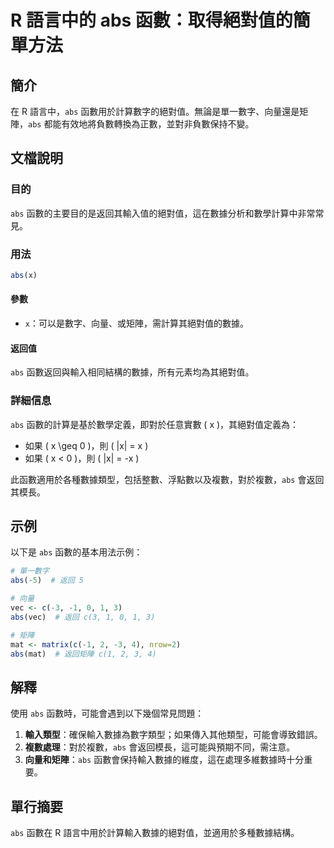 <!--
Meta Description: # R 語言中的 abs 函數：取得絕對值的簡單方法 ## 簡介 在 R 語言中，`abs` 函數用於計算數字的絕對值。無論是單一數字、向量還是矩陣，`abs` 都能有效地將負數轉換為正數，並對非負數保持不變。 ## 文檔說明 ### 目的 `abs` 函數的主要目的是返回其輸入值的絕對值，這在數據...
Meta Keywords: abs, 對於複數, vec, mat, 語言中的
-->

# R 語言中的 abs 函數：取得絕對值的簡單方法

## 簡介
在 R 語言中，`abs` 函數用於計算數字的絕對值。無論是單一數字、向量還是矩陣，`abs` 都能有效地將負數轉換為正數，並對非負數保持不變。

## 文檔說明
### 目的
`abs` 函數的主要目的是返回其輸入值的絕對值，這在數據分析和數學計算中非常常見。

### 用法
```R
abs(x)
```

#### 參數
- `x`：可以是數字、向量、或矩陣，需計算其絕對值的數據。

#### 返回值
`abs` 函數返回與輸入相同結構的數據，所有元素均為其絕對值。

### 詳細信息
`abs` 函數的計算是基於數學定義，即對於任意實數 \( x \)，其絕對值定義為：
- 如果 \( x \geq 0 \)，則 \( |x| = x \)
- 如果 \( x < 0 \)，則 \( |x| = -x \)

此函數適用於各種數據類型，包括整數、浮點數以及複數，對於複數，`abs` 會返回其模長。

## 示例
以下是 `abs` 函數的基本用法示例：

```R
# 單一數字
abs(-5)  # 返回 5

# 向量
vec <- c(-3, -1, 0, 1, 3)
abs(vec)  # 返回 c(3, 1, 0, 1, 3)

# 矩陣
mat <- matrix(c(-1, 2, -3, 4), nrow=2)
abs(mat)  # 返回矩陣 c(1, 2, 3, 4)
```

## 解釋
使用 `abs` 函數時，可能會遇到以下幾個常見問題：
1. **輸入類型**：確保輸入數據為數字類型；如果傳入其他類型，可能會導致錯誤。
2. **複數處理**：對於複數，`abs` 會返回模長，這可能與預期不同，需注意。
3. **向量和矩陣**：`abs` 函數會保持輸入數據的維度，這在處理多維數據時十分重要。

## 單行摘要
`abs` 函數在 R 語言中用於計算輸入數據的絕對值，並適用於多種數據結構。